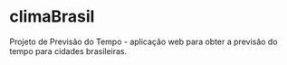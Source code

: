 # climaBrasil
Projeto de Previsão do Tempo - aplicação web para obter a previsão do tempo para cidades brasileiras.
